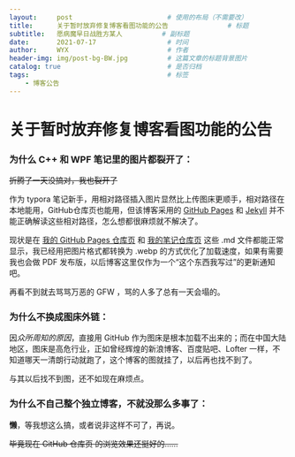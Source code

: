 ```yaml
---
layout:     post   				        # 使用的布局（不需要改）
title:      关于暂时放弃修复博客看图功能的公告 			    # 标题 
subtitle:   愿病魔早日战胜方某人	        # 副标题
date:       2021-07-17 				    # 时间
author:     WYX 					    # 作者
header-img: img/post-bg-BW.jpg	 	    # 这篇文章的标题背景图片
catalog: true 						    # 是否归档
tags:								    # 标签
    - 博客公告
---
```


# 关于暂时放弃修复博客看图功能的公告



### 为什么 C++ 和 WPF 笔记里的图片都裂开了：

~~折腾了一天没搞对，我也裂开了~~

作为 typora 笔记新手，用相对路径插入图片显然比上传图床更顺手，相对路径在本地能用，GitHub仓库页也能用，但该博客采用的 [GitHub Pages](https://pages.github.com/) 和 [Jekyll](http://jekyll.com.cn/) 并不能正确解读这些相对路径，怎么想都很麻烦就不解决了。

现状是在 [我的 GitHub Pages 仓库页]([https://github.com/Sayaka-4987/Sayaka-4987.github.io/tree/main/_posts) 和 [我的笔记仓库页](https://github.com/Sayaka-4987/Notes_for_BJTU_Finals) 这些 .md 文件都能正常显示，我已经用把图片格式都转换为 .webp 的方式优化了加载速度，如果有需要我也会做 PDF 发布版，以后博客这里仅作为一个“这个东西我写过”的更新通知吧。

再看不到就去骂骂万恶的 GFW ，骂的人多了总有一天会塌的。

### 为什么不换成图床外链：

因*众所周知的原因*，直接用 GitHub 作为图床是根本加载不出来的；而在中国大陆地区，图床是高危行业，正如曾经辉煌的新浪博客、百度贴吧、Lofter 一样，不知道哪天一清朗行动就跑了，这个博客的图就挂了，以后再也找不到了。

与其以后找不到图，还不如现在麻烦点。

### 为什么不自己整个独立博客，不就没那么多事了：

**懒**，等我想这么搞，或者说非这样不可了，再说。

~~毕竟现在 GitHub 仓库页 的浏览效果还挺好的……~~

